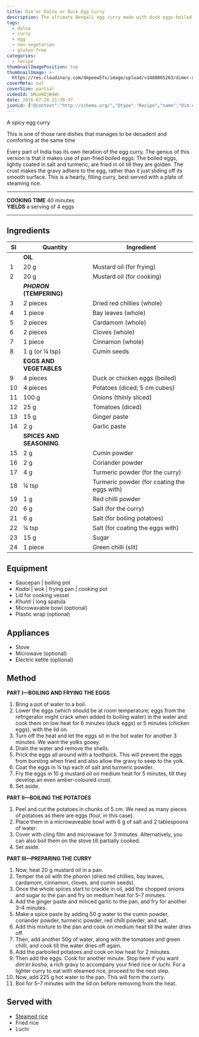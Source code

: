 ```yaml
---
title: Dim’er Dalna or Duck Egg Curry
description: The ultimate Bengali egg curry made with duck eggs-boiled, fried golden, then cooked in onion-garlic-ginger-tomato-garam masala sauce.
tags:
  - dalna
  - curry
  - egg
  - non-vegetarian
  - gluten-free
categories:
  - recipe
thumbnailImagePosition: top
thumbnailImage: >-
  https://res.cloudinary.com/dmpeew57x/image/upload/v1488865263/dimer-dalna-website_xexmyd.jpg
coverMeta: out
coverSize: partial
videoId: bMuoNOjW4Wc
date: 2016-07-28 21:39:47
jsonLd: {"@context":"http://schema.org/","@type":"Recipe","name":"Dim'er dalna","author":"Bong Eats","image":"https://res.cloudinary.com/dmpeew57x/image/upload/v1488865263/dimer-dalna-website_xexmyd.jpg","description":"This is a hearty, filling curry. It is the perfect accompaniment to a plate of steaming rice.","prepTime":"PT10M","totalTime":"PT30M","recipeYield":"4 eggs","recipeIngredient":["Mustard oil (for frying) 20 g","Mustard oil (for cooking) 20 g","Dried red chillies 2 pieces","Bay leaves 1 piece","Cardamom	2	pieces","Cloves	2	pieces","Cinnamon	1 piece","Cumin seeds 1 g (or ¼ tsp)","Eggs	4	pieces","Potatoes	4	pieces","Onions	115	g","Tomatoes	25 g","Ginger paste	15 g","Garlic	2	g","Cumin powder	2	g","Coriander powder 2	g","Turmeric powder 4 g	(plus ¼ tsp extra for frying the eggs)","Red chilli powder 1 g","Salt (for the curry)	6	g","Salt (for boiling potatoes) 6 g","Sugar 15 g","Green chillies	1	g (or 1 piece)"],"recipeInstructions":["1 Bring a pot of water to a boil.","2 Lower the eggs (which should be at room temperature; eggs from the refrigerator might crack when added to boiling water) in the water and cook them on low heat for 6 minutes (duck eggs) or 5 minutes (chicken eggs), with the lid on.","3 Turn off the heat and let the eggs sit in the hot water for another 3 minutes. We want the yolks gooey.","4 Drain the water and remove the shells.","5 Prick the eggs all around with a toothpick. This will prevent the eggs from bursting when fried and allow the gravy to seep into the yoke.","6 Coat the eggs in ¼ tsp each of salt and turmeric powder.","7 Fry the eggs in 10 g mustard oil on medium heat for 5 minutes, till they develop an even amber-coloured crust.","8 Set aside.","9 Peel and cut the potatoes in chunks of 5 cm. We need as many pieces of potatoes as there are eggs (four, in this case).","10 Place them in a microwaveable bowl.","11 Add 6 g of salt and 2 tablespoons of water.","12 Cover with cling film and microwave for 3 minutes. Alternatively, you can also boil them on the stove till partially cooked.","13 Set aside.","14 Now, heat 20 g mustard oil in a pan.","15 Temper the oil with the phoron.","16 Add the chopped onions and sugar to the pan and fry on medium heat for 5–7 minutes.","17 Add the ginger paste and minced garlic to the pan, and fry for another 3–4 minutes.","18 Make a spice paste by adding 50 g water to the cumin powder, coriander powder, turmeric powder, red chilli powder, and salt.","19 Add this mixture to the pan and cook on medium heat till the water dries off.","20 Then, add another 50g of water, along with the tomatoes and green chilli, and cook till the water dries off.","21 Add the parboiled potatoes and cook on low heat for 2 minutes.","22 Then add the eggs. Cook for another minute. Stop here if you want dim’er kosha, a rich gravy to accompany your fried rice or luchi. For a lighter curry to eat with steamed rice, proceed to the next step.","23 Now, add 225 g hot water to the pan. This will form the curry.","24 Boil for 5 minutes with lid on before removing from the heat."]}
---
```



<p class="post-byline">A spicy egg curry</p>

<p class="post-intro">This is one of those rare dishes that manages to be decadent and comforting at the same time</p>

<!-- more -->
<span class="dropcap">E</span>very part of India has its own iteration of the egg curry. The genius of this version is that it makes use of pan-fried boiled eggs. The boiled eggs, lightly coated in salt and turmeric, are fried in oil till they are golden. The crust makes the gravy adhere to the egg, rather than it just sliding off its smooth surface. This is a hearty, filling curry, best served with a plate of steaming rice.

***

**COOKING TIME** 40 minutes   
**YIELDS** a serving of 4 eggs

***
## Ingredients
| Sl|                Quantity | Ingredient                                  |
|---|-------------------------|---------------------------------------------|
|   |**OIL**                  |                                             |
| 1 |                    20 g | Mustard oil (for frying)                    |
| 2 |                    20 g | Mustard oil (for cooking)                   |
|   |**_PHORON_ (TEMPERING)** |                                             |
| 3 |                2 pieces | Dried red chillies (whole)                  |
| 4 |                 1 piece | Bay leaves (whole)                          |
| 5 |                2 pieces | Cardamom (whole)                            |
| 6 |                2 pieces | Cloves (whole)                              |
| 7 |                 1 piece | Cinnamon (whole)                            |
| 8 |          1 g (or ¼ tsp) | Cumin seeds                                 |
|   |**EGGS AND VEGETABLES**  |                                             |
| 9 |                4 pieces | Duck or chicken eggs (boiled)               |
|10 |                4 pieces | Potatoes (diced; 5 cm cubes)                |
|11 |                   100 g | Onions (thinly sliced)                      |
|12 |                    25 g | Tomatoes (diced)                            |
|13 |                    15 g | Ginger paste                                |
|14 |                     2 g | Garlic paste                                |
|   |**SPICES AND SEASONING** |                                             |
|15 |                     2 g | Cumin powder                                |
|16 |                     2 g | Coriander powder                            |
|17 |                     4 g | Turmeric powder (for the curry)             |
|18 |                   ¼ tsp | Turmeric powder (for coating the eggs with) |
|19 |                     1 g | Red chilli powder                           |
|20 |                     6 g | Salt (for the curry)                        |
|21 |                    6 g  | Salt (for boiling potatoes)                 |
|22 |                   ¼ tsp | Salt (for coating the eggs with)            |
|23 |                    15 g | Sugar                                       |
|24 |                 1 piece | Green chilli (slit)                         |

## Equipment
- Saucepan | boiling pot
- _Kadai_ | wok | frying pan | cooking pot
- Lid for cooking vessel
- _Khunti_ | long spatula
- Microwavable bowl (optional)
- Plastic wrap (optional)

## Appliances
- Stove
- Microwave (optional)
- Electric kettle (optional)

## Method
**PART I—BOILING AND FRYING THE EGGS**
1. Bring a pot of water to a boil.
2. Lower the eggs (which should be at room temperature; eggs from the refrigerator might crack when added to boiling water) in the water and cook them on low heat for 6 minutes (duck eggs) or 5 minutes (chicken eggs), with the lid on.
3. Turn off the heat and let the eggs sit in the hot water for another 3 minutes. We want the yolks gooey.
4. Drain the water and remove the shells.
5. Prick the eggs all around with a toothpick. This will prevent the eggs from bursting when fried and also allow the gravy to seep to the yolk.
6. Coat the eggs in ¼ tsp each of salt and turmeric powder.
7. Fry the eggs in 10 g mustard oil on medium heat for 5 minutes, till they develop an even amber-coloured crust.
8. Set aside.

  **PART II—BOILING THE POTATOES**
1. Peel and cut the potatoes in chunks of 5 cm. We need as many pieces of potatoes as there are eggs (four, in this case).
2. Place them in a microwaveable bowl with 6 g of salt and 2 tablespoons of water.
3. Cover with cling film and microwave for 3 minutes. Alternatively, you can also boil them on the stove till partially cooked.
4. Set aside.

  **PART III—PREPARING THE CURRY**
1. Now, heat 20 g mustard oil in a pan.
2. Temper the oil with the _phoron_ (dried red chillies, bay leaves, cardamom, cinnamon, cloves, and cumin seeds).
3. Once the whole spices start to crackle in oil, add the chopped onions and sugar to the pan and fry on medium heat for 5–7 minutes.
4. Add the ginger paste and minced garlic to the pan, and fry for another 3–4 minutes.
5. Make a spice paste by adding 50 g water to the cumin powder, coriander powder, turmeric powder, red chilli powder, and salt.
6. Add this mixture to the pan and cook on medium heat till the water dries off.
7. Then, add another 50g of water, along with the tomatoes and green chilli, and cook till the water dries off again.
8. Add the parboiled potatoes and cook on low heat for 2 minutes.
9. Then add the eggs. Cook for another minute. Stop here if you want _dim’er kosha_, a rich gravy to accompany your fried rice or _luchi_. For a lighter curry to eat with steamed rice, proceed to the next step.
10. Now, add 225 g hot water to the pan. This will form the curry.
11. Boil for 5–7 minutes with the lid on before removing from the heat.


## Served with
- [Steamed rice](/how-to/cook-the-perfect-rice/)
- Fried rice
- Luchi
